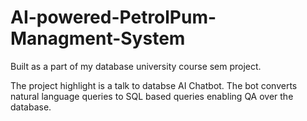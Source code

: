 # AI-powered-PetrolPum-Managment-System
Built as a part of my database university course sem project.

The project highlight is a talk to databse AI Chatbot. The bot converts natural language queries to SQL based queries enabling QA over the database.

